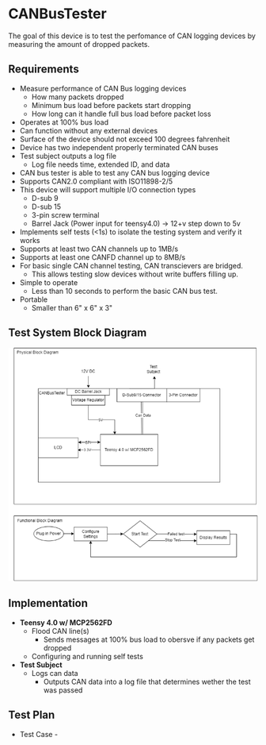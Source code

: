 # CANBusTester
The goal of this device is to test the perfomance of CAN logging devices by measuring the amount of dropped packets.

## Requirements
- Measure performance of CAN Bus logging devices 
  - How many packets dropped
  - Minimum bus load before packets start dropping
  - How long can it handle full bus load before packet loss
- Operates at 100% bus load
- Can function without any external devices
- Surface of the device should not exceed 100 degrees fahrenheit
- Device has two independent properly terminated CAN buses
- Test subject outputs a log file
  - Log file needs time, extended ID, and data
- CAN bus tester is able to test any CAN bus logging device
- Supports CAN2.0 compliant with ISO11898-2/5 
- This device will support multiple I/O connection types 
  - D-sub 9
  - D-sub 15
  - 3-pin screw terminal 
  - Barrel Jack (Power input for teensy4.0) -> 12+v step down to 5v
- Implements self tests (<1s) to isolate the testing system and verify it works
- Supports at least two CAN channels up to 1MB/s
- Supports at least one CANFD channel up to 8MB/s
- For basic single CAN channel testing, CAN transcievers are bridged.
  - This allows testing slow devices without write buffers filling up.
- Simple to operate
  - Less than 10 seconds to perform the basic CAN bus test.
- Portable
  - Smaller than 6" x 6" x 3"
## Test System Block Diagram
![alt text](figures/CANBusTester.drawio.png)

## Implementation
* **Teensy 4.0 w/ MCP2562FD**
  - Flood CAN line(s)
    * Sends messages at 100% bus load to obersve if any packets get dropped
  - Configuring and running self tests
* **Test Subject**
  - Logs can data
    * Outputs CAN data into a log file that determines wether the test was passed

## Test Plan
* Test Case - 

